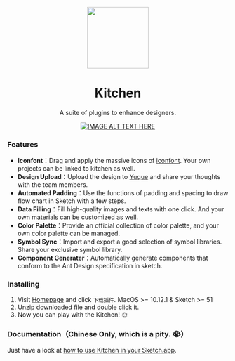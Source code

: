 <p align="center">
  <a href="https://kitchen.alipay.com/">
    <img width="140" src="https://gw.alipayobjects.com/zos/rmsportal/LFooOLwmxGLsltmUjTAP.svg">
  </a>
</p>

<h1 align="center">Kitchen</h1>

<div align="center"> 
  
A suite of plugins to enhance designers.

[![IMAGE ALT TEXT HERE](https://gw.alipayobjects.com/zos/rmsportal/uumOBWlmfploCPvJUKUa.png)](https://www.youtube.com/watch?v=_r-8iyO52Uw&t=5s)

</div>

### Features

- **Iconfont**：Drag and apply the massive icons of [iconfont](http://www.iconfont.cn/). Your own projects can be linked to kitchen as well.
- **Design Upload**：Upload the design to [Yuque](https://yuque.com/) and share your thoughts with the team members.
- **Automated Padding**：Use the functions of padding and spacing to draw flow chart in Sketch with a few steps.
- **Data Filling**：Fill high-quality images and texts with one click. And your own materials can be customized as well.
- **Color Palette**：Provide an official collection of color palette, and your own color palette can be managed.
- **Symbol Sync**：Import and export a good selection of symbol libraries. Share your exclusive symbol library.
- **Component Generater**：Automatically generate components that conform to the Ant Design specification in sketch.

### Installing

1. Visit [Homepage](https://kitchen.alipay.com/) and click `下载插件`. MacOS >= 10.12.1 & Sketch >= 51
2. Unzip downloaded file and double click it.
3. Now you can play with the Kitchen! 🌞

### Documentation（Chinese Only, which is a pity. 😭）

Just have a look at [how to use Kitchen in your Sketch.app](https://yuque.com/yuque/help/koe3wi).
